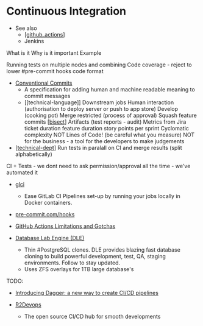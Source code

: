 Continuous Integration
======================

* See also
    * [[github_actions]]
    * Jenkins

What is it
Why is it important
Example

Running tests on multiple nodes and combining
Code coverage - reject to lower
#pre-commit hooks
code format
* [Conventional Commits](https://www.conventionalcommits.org/)
    * A specification for adding human and machine readable meaning to commit messages
    * [[technical-language]]
Downstream jobs
Human interaction (authorisation to deploy server or push to app store)
Develop (cooking pot)
Merge restricted (process of approval)
Squash feature commits
    [[bisect]]
Artifacts (test reports - audit)
Metrics from Jira
    ticket duration
    feature duration
    story points per sprint
    Cyclomatic complexity
    NOT Lines of Code! (be careful what you measure)
    NOT for the business - a tool for the developers to make judgements
* [[technical-dept]]
Run tests in paralall on CI and merge results (split alphabetically)

CI + Tests - we dont need to ask permission/approval all the time - we've automated it


* [glci](https://github.com/mdubourg001/glci)
    * Ease GitLab CI Pipelines set-up by running your jobs locally in Docker containers.
* [pre-commit.com/hooks](https://pre-commit.com/hooks.html)
* [GitHub Actions Limitations and Gotchas](https://www.cbui.dev/github-actions-limitations-and-gotchas/)

* [Database Lab Engine (DLE)](https://github.com/postgres-ai/database-lab-engine)
    * Thin #PostgreSQL clones. DLE provides blazing fast database cloning to build powerful development, test, QA, staging environments. Follow to stay updated.
    * Uses ZFS overlays for 1TB large database's


TODO: 
* [Introducing Dagger: a new way to create CI/CD pipelines](https://dagger.io/blog/public-launch-announcement)

* [R2Devops](https://r2devops.io/)
    * The open source CI/CD hub for smooth developments

[//begin]: # "Autogenerated link references for markdown compatibility"
[github_actions]: github_actions.md "GitHub Actions"
[bisect]: bisect.md "bisect"
[technical-dept]: technical-dept.md "Technical Dept"
[//end]: # "Autogenerated link references"